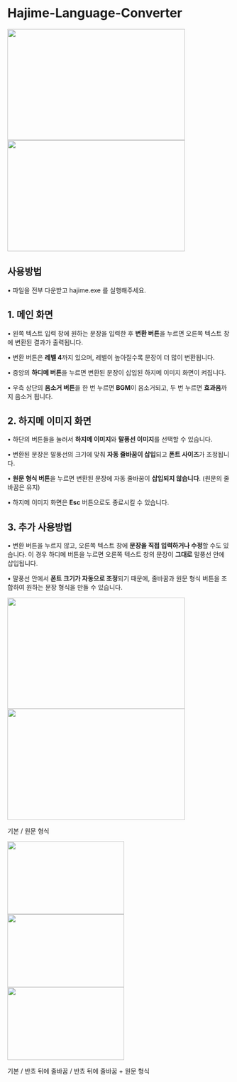 ﻿# Hajime-Language-Converter

<img src="https://github.com/user-attachments/assets/596a35b8-fcae-47c5-86b7-990230fba5b6" width="400" height="250"/>    
<img src="https://github.com/user-attachments/assets/9cce7193-a3f9-4e5e-b0cc-d99258a0a60c" width="400" height="250"/>

## 사용방법
• 파일을 전부 다운받고 hajime.exe 를 실행해주세요.

## 1. 메인 화면
• 왼쪽 텍스트 입력 창에 원하는 문장을 입력한 후 **변환 버튼**을 누르면 오른쪽 텍스트 창에 변환된 결과가 출력됩니다.

• 변환 버튼은 **레벨 4**까지 있으며, 레벨이 높아질수록 문장이 더 많이 변환됩니다.

• 중앙의 **하디몌 버튼**을 누르면 변환된 문장이 삽입된 하지메 이미지 화면이 켜집니다.

• 우측 상단의 **음소거 버튼**을 한 번 누르면 **BGM**이 음소거되고, 두 번 누르면 **효과음**까지 음소거 됩니다.


## 2. 하지메 이미지 화면
• 하단의 버튼들을 눌러서 **하지메 이미지**와 **말풍선 이미지**를 선택할 수 있습니다.

• 변환된 문장은 말풍선의 크기에 맞춰 **자동 줄바꿈이 삽입**되고 **폰트 사이즈**가 조정됩니다.

• **원문 형식 버튼**을 누르면 변환된 문장에 자동 줄바꿈이 **삽입되지 않습니다**. (원문의 줄바꿈은 유지)

• 하지메 이미지 화면은 **Esc** 버튼으로도 종료시킬 수 있습니다.


## 3. 추가 사용방법
• 변환 버튼을 누르지 않고, 오른쪽 텍스트 창에 **문장을 직접 입력하거나 수정**할 수도 있습니다. 이 경우 하디몌 버튼을 누르면 오른쪽 텍스트 창의 문장이 **그대로** 말풍선 안에 삽입됩니다.

• 말풍선 안에서 **폰트 크기가 자동으로 조정**되기 때문에, 줄바꿈과 원문 형식 버튼을 조합하여 원하는 문장 형식을 만들 수 있습니다.

<img src="https://github.com/user-attachments/assets/52f0acfe-7ab0-49f2-bfdd-35981c2e32ee" width="400" height="250"/>  
<img src="https://github.com/user-attachments/assets/21252719-dab3-4bb3-829a-207c73c25ede" width="400" height="250"/>

기본 / 원문 형식

<img src="https://github.com/user-attachments/assets/c37bd524-78b5-4d49-95d9-6db028ff4f45" width="263" height="164"/>
<img src="https://github.com/user-attachments/assets/ef815153-1ab0-4fc1-a94c-0ccd88936cfd" width="263" height="164"/>
<img src="https://github.com/user-attachments/assets/8b1f02b5-6ec2-4068-bbd2-fba8b0ad993e" width="263" height="164"/>

기본 / 반쵸 뒤에 줄바꿈 / 반쵸 뒤에 줄바꿈 + 원문 형식
